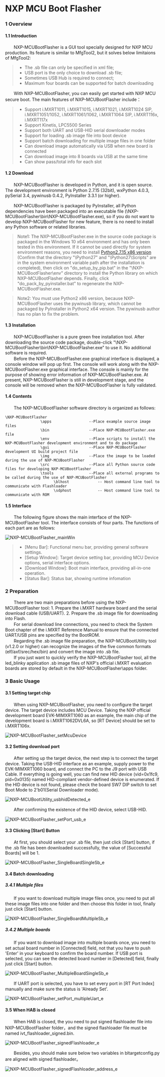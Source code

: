 # NXP MCU Boot Flasher

### 1 Overview
#### 1.1 Introduction
　　NXP-MCUBootFlasher is a GUI tool specially designed for NXP MCU production. Its feature is similar to MfgTool2, but it solves below limitaions of MfgTool2:  

> * The .sb file can only be specified in xml file;  
> * USB port is the only choice to download .sb file;  
> * Sometimes USB Hub is required to connect;  
> * Maximum four boards can be supported for batch downloading  

　　With NXP-MCUBootFlasher, you can easily get started with NXP MCU secure boot. The main features of NXP-MCUBootFlasher include：  

> * Support i.MXRT1011, i.MXRT1015, i.MXRT1021, i.MXRT1024 SIP, i.MXRT1051/1052, i.MXRT1061/1062, i.MXRT1064 SIP, i.MXRT116x, i.MXRT117x 
> * Support Kinetis, LPC5500 Series
> * Support both UART and USB-HID serial downloader modes  
> * Support for loading .sb image file into boot device  
> * Support batch downloading for multiple image files in one folder
> * Can download image automatically via USB when new board is connected
> * Can download image into 8 boards via USB at the same time
> * Can show pass/total info for each slot

#### 1.2 Download
　　NXP-MCUBootFlasher is developed in Python, and it is open source. The development environment is Python 2.7.15 (32bit), wxPython 4.0.3, pySerial 3.4, pywinusb 0.4.2, PyInstaller 3.3.1 (or higher).  

　　NXP-MCUBootFlasher is packaged by PyInstaller, all Python dependencies have been packaged into an executable file (\NXP-MCUBootFlasher\bin\NXP-MCUBootFlasher.exe), so if you do not want to develop NXP-MCUBootFlasher for new feature, there is no need to install any Python software or related libraries.  

> Note1: The NXP-MCUBootFlasher.exe in the source code package is packaged in the Windows 10 x64 environment and has only been tested in this environment. If it cannot be used directly for system environment reasons, you need to install [Python2.7.15 x86 version ](https://www.python.org/ftp/python/2.7.15/python-2.7.15.msi)(Confirm that the directory "\Python27\" and "\Python27\Scripts\" are in the system environment variable path after the installation is completed), then click on "do_setup_by_pip.bat" in the "\NXP-MCUBootFlasher\env\" directory to install the Python library on which NXP-MCUBootFlasher depends. Finally, click "do_pack_by_pyinstaller.bat" to regenerate the NXP-MCUBootFlasher.exe.  

> Note2: You must use Python2 x86 version, because NXP-MCUBootFlasher uses the pywinusb library, which cannot be packaged by PyInstaller in Python2 x64 version. The pywinusb author has no plan to fix the problem.  

#### 1.3 Installation
　　NXP-MCUBootFlasher is a pure green free installation tool. After downloading the source code package, double-click "\NXP-MCUBootFlasher\bin\NXP-MCUBootFlasher.exe" to use it. No additional software is required.  
　　Before the NXP-MCUBootFlasher.exe graphical interface is displayed, a console window will pop up first. The console will work along with the NXP-MCUBootFlasher.exe graphical interface. The console is mainly for the purpose of showing error information of NXP-MCUBootFlasher.exe. At present, NXP-MCUBootFlasher is still in development stage, and the console will be removed when the NXP-MCUBootFlasher is fully validated.

#### 1.4 Contents
　　The NXP-MCUBootFlasher software directory is organized as follows:  
```text
\NXP-MCUBootFlasher
                \apps                 --Place example source image files
                \bin                  --Place NXP-MCUBootFlasher.exe file
                \env                  --Place scripts to install the NXP-MCUBootFlasher development environment and to do package
                \gui                  --Place NXP-MCUBootFlasher development UI build project file
                \img                  --Place the image to be loaded during the use of NXP-MCUBootFlasher
                \src                  --Place all Python source code files for developing NXP-MCUBootFlasher
                \tools                --Place all external programs to be called during the use of NXP-MCUBootFlasher
                      \blhost             -- Host command line tool to communicate with Flashloader
                      \sdphost            -- Host command line tool to communicate with ROM
```
#### 1.5 Interface
　　The following figure shows the main interface of the NXP-MCUBootFlasher tool. The interface consists of four parts. The functions of each part are as follows:  

![NXP-MCUBootFlasher_mainWin](http://henjay724.com/image/cnblogs/NXP-MCUBootFlasher_v2.0.0.PNG)

> * [Menu Bar]: Functional menu bar, providing general software settings.  
> * [Setup Window]: Target device setting bar, providing MCU Device options, serial interface options.  
> * [Download Window]: Boot main interface, providing all-in-one operation.  
> * [Status Bar]: Status bar, showing runtime infomation  

### 2 Preparation
　　There are two main preparations before using the NXP-MCUBootFlasher tool: 1. Prepare the i.MXRT hardware board and the serial download cable (USB/UART). 2. Prepare the .sb image file for downloading into Flash.  
　　For serial download line connections, you need to check the System Boot chapter of the i.MXRT Reference Manual to ensure that the connected UART/USB pins are specified by the BootROM.  
　　Regarding the .sb image file preparation, the NXP-MCUBootUtility tool (v1.2.0 or higher) can recognize the images of the five common formats (elf/axf/srec/hex/bin) and convert the image into .sb file.  
　　If you just want to quickly verify the NXP-MCUBootFlasher tool, all the led_blinky application .sb image files of NXP's official i.MXRT evaluation boards are stored by default in the NXP-MCUBootFlasher\apps folder.  

### 3 Basic Usage
#### 3.1 Setting target chip
　　When using NXP-MCUBootFlasher, you need to configure the target device. The target device includes MCU Device. Taking the NXP official development board EVK-MIMXRT1060 as an example, the main chip of the development board is i.MXRT1062DVL6A, so [RT Device] should be set to i.MXRT106x.  

![NXP-MCUBootFlasher_setMcuDevice](http://henjay724.com/image/cnblogs/rtFlash_v1_1_0_setMcuDevice_rt1060.PNG)

#### 3.2 Setting download port
　　After setting up the target device, the next step is to connect the target device. Taking the USB-HID interface as an example, supply power to the EVK-MIMXRT1060 board, and connect the PC to the J9 port with USB Cable. If everything is going well, you can find new HID device (vid=0x1fc9, pid=0x0135) named HID-compliant vendor-defined device is enumerated. If the HID device is not found, please check the board SW7 DIP switch to set Boot Mode to 2'b01(Serial Downloader mode).  

![NXP-MCUBootUtility_usbhidDetected_e](http://henjay724.com/image/cnblogs/nxpSecBoot_usbhidDetected_e.png)

　　After confirming the existence of the HID device, select USB-HID.  

![NXP-MCUBootFlasher_setPort_usb_e](http://henjay724.com/image/cnblogs/rtFlash_v1_1_0_setPort_usb_e.png)

#### 3.3 Clicking [Start] Button
　　At first, you should select your .sb file, then just click [Start] button, if the .sb file has been downloaded successfully, the value of [Successful Boards] will be 1.  

![NXP-MCUBootFlasher_SingleBoardSingleSb_e](http://henjay724.com/image/cnblogs/rtFlash_v1_1_0_SingleBoardSingleSb_downloadSuccess_e.png)

#### 3.4 Batch downloading
##### 3.4.1 Multiple files
　　If you want to download multiple image files once, you need to put all these image files into one folder and then choose this folder in tool, finally just click [Start] button.   

![NXP-MCUBootFlasher_SingleBoardMultipleSb_e](http://henjay724.com/image/cnblogs/rtFlash_v1_1_0_SingleBoardMultipleSb_downloadSuccess_e.png)

##### 3.4.2 Multiple boards
　　If you want to download image into multiple boards once, you need to set actual board number in [Connected] field, not that you have to push 'Enter' in your keyboard to confirm the board number. If USB port is selected, you can see the detected board number in [Detected] field, finally just click [Start] button.  

![NXP-MCUBootFlasher_MultipleBoardSingleSb_e](http://henjay724.com/image/cnblogs/rtFlash_v1_1_0_MultipleBoardMultipleSb_downloadSuccess_e.png)

　　If UART port is selected, you have to set every port in [RT Port Index] manually and make sure the status is 'Already Set'.   

![NXP-MCUBootFlasher_setPort_multipleUart_e](http://henjay724.com/image/cnblogs/rtFlash_v1_1_0_setPort_multipleUart_e.png)

#### 3.5 When HAB is closed
　　When HAB is closed, the you need to put signed flashloader file into NXP-MCUBootFlasher folder，and the signed flashloader file must be named ivt_flashloader_signed.bin.  

![NXP-MCUBootFlasher_signedFlashloader_e](http://henjay724.com/image/cnblogs/rtFlash_v1_0_0_signedFlashloader.PNG)

　　Besides, you should make sure below two variables in bltargetconfig.py are aligned with signed flashloader。  

![NXP-MCUBootFlasher_signedFlashloader_address_e](http://henjay724.com/image/cnblogs/rtFlash_v1_0_0_signedFlashloader_address_e.png)


